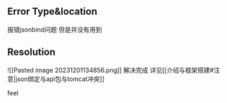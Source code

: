 ## Error Type&location

报错jsonbind问题
但是并没有用到

## Resolution

![[Pasted image 20231201134856.png]]
解决完成
详见[[介绍与框架搭建#注意|json绑定与api包与tomcat冲突]]

feel